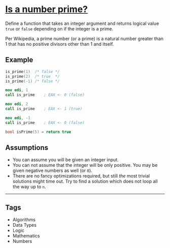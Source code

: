 # [Is a number prime?](https://www.codewars.com/kata/5262119038c0985a5b00029f)

Define a function that takes an integer argument and returns logical value `true` or `false` depending on if the integer is a prime.

Per Wikipedia, a prime number (or a prime) is a natural number greater than 1 that has no positive divisors other than 1 and itself.

## Example

```c
is_prime(1)  /* false */
is_prime(2)  /* true  */
is_prime(-1) /* false */
```

```nasm
mov edi, 1
call is_prime    ; EAX <- 0 (false)

mov edi, 2
call is_prime    ; EAX <- 1 (true)

mov edi, -1
call is_prime    ; EAX <- 0 (false)
```

```c++
bool isPrime(5) = return true
```

## Assumptions

- You can assume you will be given an integer input.
- You can not assume that the integer will be only positive. You may be given negative numbers as well (or `0`).
- There are no fancy optimizations required, but still _the_ most trivial solutions might time out. Try to find a solution which does not loop all the way up to `n`.

---

## Tags

- Algorithms
- Data Types
- Logic
- Mathematics
- Numbers
